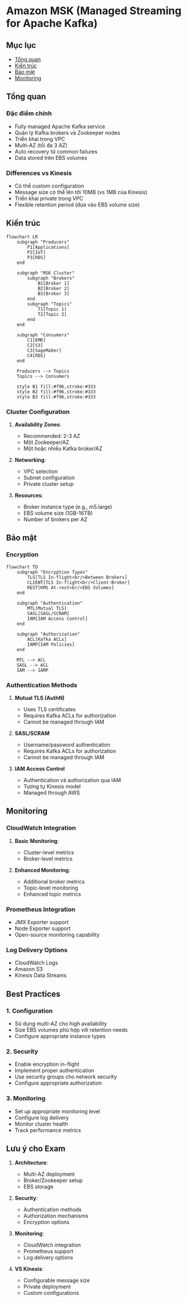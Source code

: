 # Amazon MSK (Managed Streaming for Apache Kafka)

## Mục lục
- [Tổng quan](#tổng-quan)
- [Kiến trúc](#kiến-trúc)
- [Bảo mật](#bảo-mật)
- [Monitoring](#monitoring)

## Tổng quan

### Đặc điểm chính
- Fully managed Apache Kafka service
- Quản lý Kafka brokers và Zookeeper nodes
- Triển khai trong VPC
- Multi-AZ (tối đa 3 AZ)
- Auto recovery từ common failures
- Data stored trên EBS volumes

### Differences vs Kinesis
- Có thể custom configuration
- Message size có thể lên tới 10MB (vs 1MB của Kinesis)
- Triển khai private trong VPC
- Flexible retention period (dựa vào EBS volume size)

## Kiến trúc

```mermaid
flowchart LR
    subgraph "Producers"
        P1[Applications]
        P2[IoT]
        P3[RDS]
    end

    subgraph "MSK Cluster"
        subgraph "Brokers"
            B1[Broker 1]
            B2[Broker 2]
            B3[Broker 3]
        end
        subgraph "Topics"
            T1[Topic 1]
            T2[Topic 2]
        end
    end

    subgraph "Consumers"
        C1[EMR]
        C2[S3]
        C3[SageMaker]
        C4[RDS]
    end

    Producers --> Topics
    Topics --> Consumers

    style B1 fill:#f96,stroke:#333
    style B2 fill:#f96,stroke:#333
    style B3 fill:#f96,stroke:#333
```

### Cluster Configuration
1. **Availability Zones**:
   - Recommended: 2-3 AZ
   - Một Zookeeper/AZ
   - Một hoặc nhiều Kafka broker/AZ

2. **Networking**:
   - VPC selection
   - Subnet configuration
   - Private cluster setup

3. **Resources**:
   - Broker instance type (e.g., m5.large)
   - EBS volume size (1GB-16TB)
   - Number of brokers per AZ

## Bảo mật

### Encryption
```mermaid
flowchart TD
    subgraph "Encryption Types"
        TLS[TLS In-flight<br/>Between Brokers]
        CLIENT[TLS In-flight<br/>Client-Broker]
        REST[KMS At-rest<br/>EBS Volumes]
    end

    subgraph "Authentication"
        MTL[Mutual TLS]
        SASL[SASL/SCRAM]
        IAM[IAM Access Control]
    end

    subgraph "Authorization"
        ACL[Kafka ACLs]
        IAMP[IAM Policies]
    end

    MTL --> ACL
    SASL --> ACL
    IAM --> IAMP
```

### Authentication Methods
1. **Mutual TLS (AuthN)**
   - Uses TLS certificates
   - Requires Kafka ACLs for authorization
   - Cannot be managed through IAM

2. **SASL/SCRAM**
   - Username/password authentication
   - Requires Kafka ACLs for authorization
   - Cannot be managed through IAM

3. **IAM Access Control**
   - Authentication và authorization qua IAM
   - Tương tự Kinesis model
   - Managed through AWS

## Monitoring

### CloudWatch Integration
1. **Basic Monitoring**:
   - Cluster-level metrics
   - Broker-level metrics

2. **Enhanced Monitoring**:
   - Additional broker metrics
   - Topic-level monitoring
   - Enhanced topic metrics

### Prometheus Integration
- JMX Exporter support
- Node Exporter support
- Open-source monitoring capability

### Log Delivery Options
- CloudWatch Logs
- Amazon S3
- Kinesis Data Streams

## Best Practices

### 1. Configuration
- Sử dụng multi-AZ cho high availability
- Size EBS volumes phù hợp với retention needs
- Configure appropriate instance types

### 2. Security
- Enable encryption in-flight
- Implement proper authentication
- Use security groups cho network security
- Configure appropriate authorization

### 3. Monitoring
- Set up appropriate monitoring level
- Configure log delivery
- Monitor cluster health
- Track performance metrics

## Lưu ý cho Exam
1. **Architecture**:
   - Multi-AZ deployment
   - Broker/Zookeeper setup
   - EBS storage

2. **Security**:
   - Authentication methods
   - Authorization mechanisms
   - Encryption options

3. **Monitoring**:
   - CloudWatch integration
   - Prometheus support
   - Log delivery options

4. **VS Kinesis**:
   - Configurable message size
   - Private deployment
   - Custom configurations